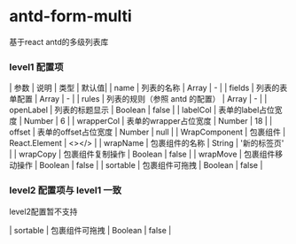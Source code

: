 # antd-form-multi
基于react antd的多级列表库



### level1 配置项
| 参数 | 说明 | 类型 | 默认值|
| name | 列表的名称 | Array | - |
| fields | 列表的表单配置 | Array | - |
| rules | 列表的规则（参照 antd 的配置） | Array | - |
| openLabel | 列表的标题显示 | Boolean | false |
| labelCol | 表单的label占位宽度 | Number | 6 |
| wrapperCol | 表单的wrapper占位宽度 | Number | 18 |
| offset | 表单的offset占位宽度 | Number | null |
| WrapComponent | 包裹组件 | React.Element | <></> |
| wrapName | 包裹组件的名称 | String | '新的标签页' |
| wrapCopy | 包裹组件复制操作 | Boolean | false |
| wrapMove | 包裹组件移动操作 | Boolean | false |
| sortable | 包裹组件可拖拽 | Boolean | false | 

### level2 配置项与 level1 一致

level2配置暂不支持

| sortable | 包裹组件可拖拽 | Boolean | false | 